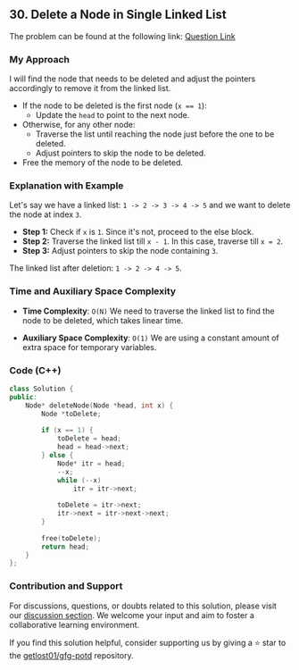 ## 30. Delete a Node in Single Linked List

The problem can be found at the following link: [Question Link](https://practice.geeksforgeeks.org/problems/delete-a-node-in-single-linked-list/1)

### My Approach

I will find the node that needs to be deleted and adjust the pointers accordingly to remove it from the linked list.

- If the node to be deleted is the first node (`x == 1`):
  - Update the `head` to point to the next node.
- Otherwise, for any other node:
  - Traverse the list until reaching the node just before the one to be deleted.
  - Adjust pointers to skip the node to be deleted.
- Free the memory of the node to be deleted.

### Explanation with Example

Let's say we have a linked list: `1 -> 2 -> 3 -> 4 -> 5` and we want to delete the node at index `3`.

- **Step 1:** Check if `x` is `1`. Since it's not, proceed to the else block.
- **Step 2:** Traverse the linked list till `x - 1`. In this case, traverse till `x = 2`.
- **Step 3:** Adjust pointers to skip the node containing `3`.

The linked list after deletion: `1 -> 2 -> 4 -> 5`.

### Time and Auxiliary Space Complexity

- **Time Complexity**: `O(N)` We need to traverse the linked list to find the node to be deleted, which takes linear time.
  
- **Auxiliary Space Complexity**: `O(1)` We are using a constant amount of extra space for temporary variables.

### Code (C++)

```cpp
class Solution {
public:
    Node* deleteNode(Node *head, int x) {
        Node *toDelete;
        
        if (x == 1) {
            toDelete = head;
            head = head->next;
        } else {
            Node* itr = head;
            --x;
            while (--x) 
                itr = itr->next;
           
            toDelete = itr->next;
            itr->next = itr->next->next;
        }
       
        free(toDelete);
        return head;
    }
};
```

### Contribution and Support

For discussions, questions, or doubts related to this solution, please visit our [discussion section](https://github.com/getlost01/gfg-potd/discussions). We welcome your input and aim to foster a collaborative learning environment.

If you find this solution helpful, consider supporting us by giving a ⭐ star to the [getlost01/gfg-potd](https://github.com/getlost01/gfg-potd) repository.